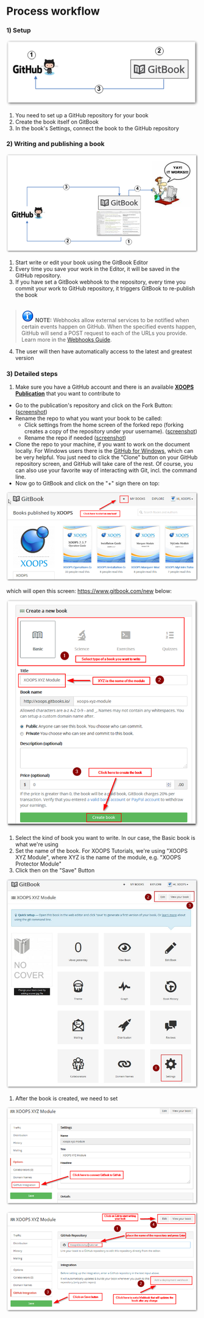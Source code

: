 # Process workflow

### 1) Setup


![image001.png](../assets/gitbook4.png)


1. You need to set up a GitHub repository for your book 
2. Create the book itself on GitBook
3. In the book's Settings, connect the book to the GitHub repository


### 2) Writing and publishing a book


![image001.png](../assets/gitbook5.png)


1. Start write or edit your book using the GitBook Editor 
2. Every time you save your work in the Editor, it will be saved in the GitHub repository.
3. If you have set a GitBook webhook to the repository, every time you commit your work to GitHub repository, it triggers GitBook to re-publish the book<br><br>
>![image001.png](../assets/info/info.png) **NOTE:** Webhooks allow external services to be notified when certain events happen on GitHub. When the specified events happen, GitHub will send a POST request to each of the URLs you provide. Learn more in the [Webhooks Guide](https://developer.github.com/webhooks/).
4. The user will then have automatically access to the latest and greatest version

### 3) Detailed steps

1. Make sure you have a GitHub account and there is an available **[XOOPS Publication](https://github.com/XoopsDocs/)** that you want to contribute to
* Go to the publication's repository and click on the Fork Button: ([screenshot](http://mrm-screen.s3.amazonaws.com/MrMaksimizegitbookstarterkit_20140707_085000_20140707_085006.png))
* Rename the repo to what you want your book to be called:
  * Click settings from the home screen of the forked repo (forking creates a copy of the repository under your username). ([screenshot](http://mrm-screen.s3.amazonaws.com/MrMaksimizegitbookstarterkit_20140707_100321_20140707_100325.png))
  * Rename the repo if needed  ([screenshot](http://mrm-screen.s3.amazonaws.com/Options_20140707_100417_20140707_100421.png))
* Clone the repo to your machine, if you want to work on the document locally. For Windows users there is the [GitHub for Windows](https://windows.github.com/), which can be very helpful. You just need to click the "Clone" button on your GitHub repository screen, and GitHub will take care of the rest.
Of course, you can also use your favorite way of interacting with Git, incl. the command line. 
* Now go to GitBook and click on the "+" sign there on top: 

![image001.png](../assets/gitbook6_newbook.png)

which will open this screen: https://www.gitbook.com/new below:

![image001.png](../assets/gitbook6_newbook2.png)

1. Select the kind of book you want to write. In our case, the Basic book is what we're using
2. Set the name of the book. For XOOPS Tutorials, we're using "XOOPS XYZ Module", where XYZ is the name of the module, e.g. "XOOPS Protector Module"
3. Click then on the "Save" Button

![image001.png](../assets/gitbook7_settings.jpg)

1) After the book is created, we need to set 

![image001.png](../assets/gitbook7_settingsgithub.png)

![image001.png](../assets/gitbook7_settingsgithub2.png)







